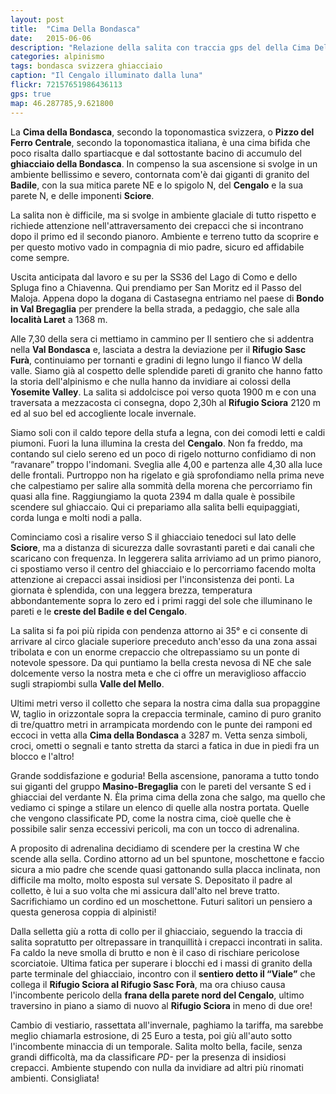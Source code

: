 ```yaml
---
layout: post
title:  "Cima Della Bondasca"
date:   2015-06-06
description: "Relazione della salita con traccia gps del della Cima Della Bondasca per la via normale dal Rifugio Sciora"
categories: alpinismo
tags: bondasca svizzera ghiacciaio
caption: "Il Cengalo illuminato dalla luna"
flickr: 72157651986436113
gps: true
map: 46.287785,9.621800
---
```



La **Cima della Bondasca**, secondo la toponomastica svizzera, o **Pizzo del Ferro Centrale**, secondo la toponomastica italiana, è una cima bifida che poco risalta dallo spartiacque e dal sottostante bacino di accumulo del **ghiacciaio della Bondasca**. In compenso la sua ascensione si svolge in un ambiente bellissimo e severo, contornata com'è dai giganti di granito del **Badile**, con la sua mitica parete NE e lo spigolo N, del **Cengalo** e la sua parete N, e delle imponenti **Sciore**.

La salita non è difficile, ma si svolge in ambiente glaciale di tutto rispetto e richiede attenzione nell'attraversamento dei crepacci che si incontrano dopo il primo ed il secondo pianoro. Ambiente e terreno tutto da scoprire e per questo motivo vado in compagnia di mio padre, sicuro ed affidabile come sempre.

Uscita anticipata dal lavoro e su per la SS36 del Lago di Como e dello Spluga fino a Chiavenna. Qui prendiamo per San Moritz ed il Passo del Maloja. Appena dopo la dogana di Castasegna entriamo nel paese di **Bondo in Val Bregaglia** per prendere la bella strada, a pedaggio, che sale alla **località Laret** a 1368 m.

Alle 7,30 della sera ci mettiamo in cammino per Il sentiero che si addentra nella **Val Bondasca** e, lasciata a destra la deviazione per il **Rifugio Sasc Furà**, continuiamo per tornanti e gradini di legno lungo il fianco W della valle. Siamo già al cospetto delle splendide pareti di granito che hanno fatto la storia dell'alpinismo e che nulla hanno da invidiare ai colossi della **Yosemite Valley**. La salita si addolcisce poi verso quota 1900 m e con una traversata a mezzacosta ci consegna, dopo 2,30h al **Rifugio Sciora** 2120 m ed al suo bel ed accogliente locale invernale.
 
Siamo soli con il caldo tepore della stufa a legna, con dei comodi letti e caldi piumoni. Fuori la luna illumina la cresta del **Cengalo**. Non fa freddo, ma contando sul cielo sereno ed un poco di rigelo notturno confidiamo di non “ravanare” troppo l'indomani. Sveglia alle 4,00 e partenza alle 4,30 alla luce delle frontali. Purtroppo non ha rigelato e già sprofondiamo nella prima neve che calpestiamo per salire alla sommità della morena che percorriamo fin quasi alla fine. Raggiungiamo la quota 2394 m dalla quale è possibile scendere sul ghiaccaio. Qui ci prepariamo alla salita belli equipaggiati, corda lunga e molti nodi a palla.

Cominciamo così a risalire verso S il ghiacciaio tenedoci sul lato delle **Sciore**, ma a distanza di sicurezza dalle sovrastanti pareti e dai canali che scaricano con frequenza. In leggerera salita arriviamo ad un primo pianoro, ci spostiamo verso il centro del ghiacciaio e lo percorriamo facendo molta attenzione ai crepacci assai insidiosi per l'inconsistenza dei ponti. La giornata è splendida, con una leggera brezza, temperatura abbondantemente sopra lo zero ed i primi raggi del sole che illuminano le pareti e le **creste del Badile e del Cengalo**.

La salita si fa poi più ripida con pendenza attorno ai 35° e ci consente di arrivare al circo glaciale superiore preceduto anch'esso da una zona assai tribolata e con un enorme crepaccio che oltrepassiamo su un ponte di notevole spessore. Da qui puntiamo la bella cresta nevosa di NE che sale dolcemente verso la nostra meta e che ci offre un meraviglioso affaccio sugli strapiombi sulla **Valle del Mello**. 

Ultimi metri verso il colletto che separa la nostra cima dalla sua propaggine W, taglio in orizzontale sopra la crepaccia terminale, camino di puro granito di tre/quattro metri in arrampicata mordendo con le punte dei ramponi ed eccoci in vetta alla **Cima della Bondasca** a 3287 m. Vetta senza simboli, croci, ometti o segnali e tanto stretta da starci a fatica in due in piedi fra un blocco e l'altro!

Grande soddisfazione e goduria! Bella ascensione, panorama a tutto tondo sui giganti del gruppo **Masino-Bregaglia** con le pareti del versante S ed i ghiacciai del verdante N. Èla prima cima della zona che salgo, ma quello che vediamo ci spinge a stilare un elenco di quelle alla nostra portata. Quelle che vengono classificate PD, come la nostra cima, cioè quelle che è possibile salir senza eccessivi pericoli, ma con un tocco di adrenalina.

A proposito di adrenalina decidiamo di scendere per la crestina W che scende alla sella. Cordino attorno ad un bel spuntone, moschettone e faccio sicura a mio padre che scende quasi gattonando sulla placca inclinata, non difficile ma molto, molto esposta sul versate S. Depositato il padre al colletto, è lui a suo volta che mi assicura dall'alto nel breve tratto. Sacrifichiamo un cordino ed un moschettone. Futuri salitori un pensiero a questa generosa coppia di alpinisti!

Dalla selletta giù a rotta di collo per il ghiacciaio, seguendo la traccia di salita sopratutto per oltrepassare in tranquillità i crepacci incontrati in salita. Fa caldo la neve smolla di brutto e non è il caso di rischiare pericolose scorciatoie. Ultima fatica per superare i blocchi ed i massi di granito della parte terminale del ghiacciaio, incontro con il **sentiero detto il “Viale”** che collega il **Rifugio Sciora al Rifugio Sasc Forà**, ma ora chiuso causa l'incombente pericolo della **frana della parete nord del Cengalo**, ultimo traversino in piano a siamo di nuovo al **Rifugio Sciora** in meno di due ore!

Cambio di vestiario, rassettata all'invernale, paghiamo la tariffa, ma sarebbe meglio chiamarla estrosione, di 25 Euro a testa, poi giù all'auto sotto l'incombente minaccia di un temporale. Salita molto bella, facile, senza grandi difficoltà, ma da classificare *PD-* per la presenza di insidiosi crepacci. Ambiente stupendo con nulla da invidiare ad altri più rinomati ambienti. Consigliata!


